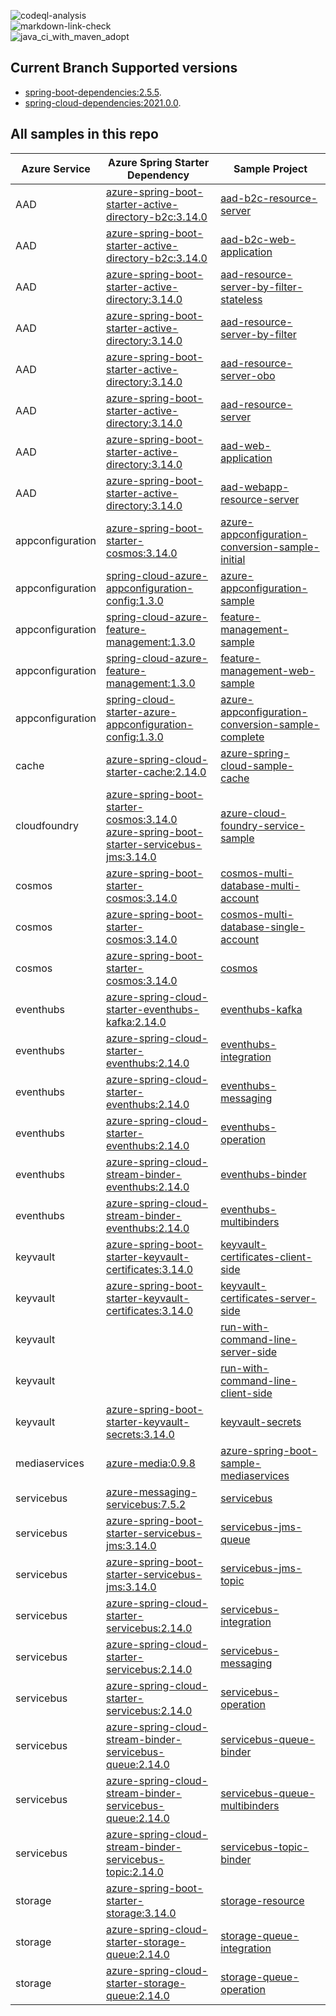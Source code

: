 ![codeql-analysis](https://github.com/Azure-Samples/azure-spring-boot-samples/actions/workflows/codeql-analysis.yml/badge.svg?branch=main)   
![markdown-link-check](https://github.com/Azure-Samples/azure-spring-boot-samples/actions/workflows/markdown-link-check.yml/badge.svg?branch=main)   
![java_ci_with_maven_adopt](https://github.com/Azure-Samples/azure-spring-boot-samples/actions/workflows/java_ci_with_maven_adopt.yml/badge.svg?branch=main)

## Current Branch Supported versions
- [spring-boot-dependencies:2.5.5](https://repo.maven.apache.org/maven2/org/springframework/boot/spring-boot-dependencies/2.5.5/spring-boot-dependencies-2.5.5.pom).
- [spring-cloud-dependencies:2021.0.0](https://repo.maven.apache.org/maven2/org/springframework/cloud/spring-cloud-dependencies/2021.0.0/spring-cloud-dependencies-2021.0.0.pom).

## All samples in this repo

| Azure Service    | Azure Spring Starter Dependency                                                                  | Sample Project                                                                                                                    |
|------------------|--------------------------------------------------------------------------------------------------|-----------------------------------------------------------------------------------------------------------------------------------|
| AAD              | [azure-spring-boot-starter-active-directory-b2c:3.14.0]                                          | [aad-b2c-resource-server](aad/azure-spring-boot-starter-active-directory-b2c/aad-b2c-resource-server)                             |
| AAD              | [azure-spring-boot-starter-active-directory-b2c:3.14.0]                                          | [aad-b2c-web-application](aad/azure-spring-boot-starter-active-directory-b2c/aad-b2c-web-application)                             |
| AAD              | [azure-spring-boot-starter-active-directory:3.14.0]                                              | [aad-resource-server-by-filter-stateless](aad/azure-spring-boot-starter-active-directory/aad-resource-server-by-filter-stateless) |
| AAD              | [azure-spring-boot-starter-active-directory:3.14.0]                                              | [aad-resource-server-by-filter](aad/azure-spring-boot-starter-active-directory/aad-resource-server-by-filter)                     |
| AAD              | [azure-spring-boot-starter-active-directory:3.14.0]                                              | [aad-resource-server-obo](aad/azure-spring-boot-starter-active-directory/aad-resource-server-obo)                                 |
| AAD              | [azure-spring-boot-starter-active-directory:3.14.0]                                              | [aad-resource-server](aad/azure-spring-boot-starter-active-directory/aad-resource-server)                                         |
| AAD              | [azure-spring-boot-starter-active-directory:3.14.0]                                              | [aad-web-application](aad/azure-spring-boot-starter-active-directory/aad-web-application)                                         |
| AAD              | [azure-spring-boot-starter-active-directory:3.14.0]                                              | [aad-webapp-resource-server](aad/azure-spring-boot-starter-active-directory/aad-web-application-and-resource-server)              |
| appconfiguration | [azure-spring-boot-starter-cosmos:3.14.0]                                                        | [azure-appconfiguration-conversion-sample-initial](appconfiguration/azure-appconfiguration-conversion-sample-initial)             |
| appconfiguration | [spring-cloud-azure-appconfiguration-config:1.3.0]                                               | [azure-appconfiguration-sample](appconfiguration/azure-appconfiguration-sample)                                                   |
| appconfiguration | [spring-cloud-azure-feature-management:1.3.0]                                                    | [feature-management-sample](appconfiguration/feature-management-sample)                                                           |
| appconfiguration | [spring-cloud-azure-feature-management:1.3.0]                                                    | [feature-management-web-sample](appconfiguration/feature-management-web-sample)                                                   |
| appconfiguration | [spring-cloud-starter-azure-appconfiguration-config:1.3.0]                                       | [azure-appconfiguration-conversion-sample-complete](appconfiguration/azure-appconfiguration-conversion-sample-complete)           |
| cache            | [azure-spring-cloud-starter-cache:2.14.0]                                                        | [azure-spring-cloud-sample-cache](cache/azure-spring-cloud-sample-cache)                                                          |
| cloudfoundry     | [azure-spring-boot-starter-cosmos:3.14.0]<br />[azure-spring-boot-starter-servicebus-jms:3.14.0] | [azure-cloud-foundry-service-sample](cloudfoundry/azure-cloud-foundry-service-sample)                                             |
| cosmos           | [azure-spring-boot-starter-cosmos:3.14.0]                                                        | [cosmos-multi-database-multi-account](cosmos/azure-spring-boot-starter-cosmos/cosmos-multi-database-multi-account)                |
| cosmos           | [azure-spring-boot-starter-cosmos:3.14.0]                                                        | [cosmos-multi-database-single-account](cosmos/azure-spring-boot-starter-cosmos/cosmos-multi-database-single-account)              |
| cosmos           | [azure-spring-boot-starter-cosmos:3.14.0]                                                        | [cosmos](cosmos/azure-spring-boot-starter-cosmos/cosmos)                                                                          |
| eventhubs        | [azure-spring-cloud-starter-eventhubs-kafka:2.14.0]                                              | [eventhubs-kafka](eventhubs/azure-spring-cloud-starter-eventhubs-kafka/eventhubs-kafka)                                           |
| eventhubs        | [azure-spring-cloud-starter-eventhubs:2.14.0]                                                    | [eventhubs-integration](eventhubs/azure-spring-cloud-starter-eventhubs/eventhubs-integration)                                     |
| eventhubs        | [azure-spring-cloud-starter-eventhubs:2.14.0]                                                    | [eventhubs-messaging](eventhubs/azure-spring-cloud-starter-eventhubs/eventhubs-messaging)                                         |
| eventhubs        | [azure-spring-cloud-starter-eventhubs:2.14.0]                                                    | [eventhubs-operation](eventhubs/azure-spring-cloud-starter-eventhubs/eventhubs-operation)                                         |
| eventhubs        | [azure-spring-cloud-stream-binder-eventhubs:2.14.0]                                              | [eventhubs-binder](eventhubs/azure-spring-cloud-stream-binder-eventhubs/eventhubs-binder)                                         |
| eventhubs        | [azure-spring-cloud-stream-binder-eventhubs:2.14.0]                                              | [eventhubs-multibinders](eventhubs/azure-spring-cloud-stream-binder-eventhubs/eventhubs-multibinders)                             |
| keyvault         | [azure-spring-boot-starter-keyvault-certificates:3.14.0]                                          | [keyvault-certificates-client-side](keyvault/azure-spring-boot-starter-keyvault-certificates/keyvault-certificates-client-side)   |
| keyvault         | [azure-spring-boot-starter-keyvault-certificates:3.14.0]                                          | [keyvault-certificates-server-side](keyvault/azure-spring-boot-starter-keyvault-certificates/keyvault-certificates-server-side)   |
| keyvault         |                                                                                                  | [run-with-command-line-server-side](keyvault/azure-securtiy-keyvault-jca/run-with-command-line-server-side)   |
| keyvault         |                                                                                                  | [run-with-command-line-client-side](keyvault/azure-securtiy-keyvault-jca/run-with-command-line-client-side)   |
| keyvault         | [azure-spring-boot-starter-keyvault-secrets:3.14.0]                                              | [keyvault-secrets](keyvault/azure-spring-boot-starter-keyvault-secrets/keyvault-secrets)                                          |
| mediaservices    | [azure-media:0.9.8]                                                                              | [azure-spring-boot-sample-mediaservices](mediaservices/azure-spring-boot-sample-mediaservices)                                    |
| servicebus       | [azure-messaging-servicebus:7.5.2]                                                               | [servicebus](servicebus/azure-messaging-servicebus/servicebus)                                                                    |
| servicebus       | [azure-spring-boot-starter-servicebus-jms:3.14.0]                                                | [servicebus-jms-queue](servicebus/azure-spring-boot-starter-servicebus-jms/servicebus-jms-queue)                                  |
| servicebus       | [azure-spring-boot-starter-servicebus-jms:3.14.0]                                                | [servicebus-jms-topic](servicebus/azure-spring-boot-starter-servicebus-jms/servicebus-jms-topic)                                  |
| servicebus       | [azure-spring-cloud-starter-servicebus:2.14.0]                                                   | [servicebus-integration](servicebus/azure-spring-cloud-starter-servicebus/servicebus-integration)                                 |
| servicebus       | [azure-spring-cloud-starter-servicebus:2.14.0]                                                   | [servicebus-messaging](servicebus/azure-spring-cloud-starter-servicebus/servicebus-messaging)                                     |
| servicebus       | [azure-spring-cloud-starter-servicebus:2.14.0]                                                   | [servicebus-operation](servicebus/azure-spring-cloud-starter-servicebus/servicebus-operation)                                     |
| servicebus       | [azure-spring-cloud-stream-binder-servicebus-queue:2.14.0]                                       | [servicebus-queue-binder](servicebus/azure-spring-cloud-stream-binder-servicebus-queue/servicebus-queue-binder)                   |
| servicebus       | [azure-spring-cloud-stream-binder-servicebus-queue:2.14.0]                                       | [servicebus-queue-multibinders](servicebus/azure-spring-cloud-stream-binder-servicebus-queue/servicebus-queue-multibinders)       |
| servicebus       | [azure-spring-cloud-stream-binder-servicebus-topic:2.14.0]                                       | [servicebus-topic-binder](servicebus/azure-spring-cloud-stream-binder-servicebus-topic/servicebus-topic-binder)                   |
| storage          | [azure-spring-boot-starter-storage:3.14.0]                                                       | [storage-resource](storage/azure-spring-boot-starter-storage/storage-resource)                                                    |
| storage          | [azure-spring-cloud-starter-storage-queue:2.14.0]                                                | [storage-queue-integration](storage/azure-spring-cloud-starter-storage-queue/storage-queue-integration)                           |
| storage          | [azure-spring-cloud-starter-storage-queue:2.14.0]                                                | [storage-queue-operation](storage/azure-spring-cloud-starter-storage-queue/storage-queue-operation)                               |

### 

[main]: https://github.com/Azure-Samples/azure-spring-boot-samples
[azure-spring-boot-starter-servicebus-jms:3.14.0]: https://search.maven.org/artifact/com.azure.spring/azure-spring-boot-starter-servicebus-jms/3.14.0/jar
[azure-spring-boot-starter-cosmos:3.14.0]: https://search.maven.org/artifact/com.azure.spring/azure-spring-boot-starter-cosmos/3.14.0/jar
[azure-spring-cloud-starter-cache:2.14.0]: https://search.maven.org/artifact/com.azure.spring/azure-spring-cloud-starter-cache/2.14.0/jar
[spring-cloud-azure-feature-management:1.3.0]: https://search.maven.org/artifact/com.microsoft.azure/spring-cloud-azure-feature-management/1.3.0/jar
[spring-cloud-azure-appconfiguration-config:1.3.0]: https://search.maven.org/artifact/com.microsoft.azure/spring-cloud-azure-appconfiguration-config/1.3.0/jar
[azure-spring-boot-starter-cosmos:3.14.0]: https://search.maven.org/artifact/com.azure.spring/azure-spring-boot-starter-cosmos/3.14.0/jar
[spring-cloud-starter-azure-appconfiguration-config:1.3.0]: https://search.maven.org/artifact/com.microsoft.azure/spring-cloud-starter-azure-appconfiguration-config/1.3.0/jar
[azure-messaging-servicebus:7.5.2]: https://search.maven.org/artifact/com.azure/azure-messaging-servicebus/7.4.0/jar
[azure-media:0.9.8]: https://search.maven.org/artifact/com.microsoft.azure/azure-media/0.9.8/jar
[azure-spring-boot-starter-keyvault-secrets:3.14.0]: https://search.maven.org/artifact/com.azure.spring/azure-spring-boot-starter-keyvault-secrets/3.14.0/jar
[azure-spring-boot-starter-keyvault-certificates:3.14.0]: https://search.maven.org/artifact/com.azure.spring/azure-spring-boot-starter-keyvault-certificates/3.14.0/jar
[azure-spring-cloud-stream-binder-eventhubs:2.14.0]: https://search.maven.org/artifact/com.azure.spring/azure-spring-cloud-stream-binder-eventhubs/2.14.0/jar
[azure-spring-cloud-starter-eventhubs-kafka:2.14.0]: https://search.maven.org/artifact/com.azure.spring/azure-spring-cloud-starter-eventhubs-kafka/2.14.0/jar
[azure-spring-cloud-starter-eventhubs:2.14.0]: https://search.maven.org/artifact/com.azure.spring/azure-spring-cloud-starter-eventhubs/2.14.0/jar
[azure-spring-boot-starter-cosmos:3.14.0]: https://search.maven.org/artifact/com.azure.spring/azure-spring-boot-starter-cosmos/3.14.0/jar
[azure-spring-cloud-stream-binder-servicebus-topic:2.14.0]: https://search.maven.org/artifact/com.azure.spring/azure-spring-cloud-stream-binder-servicebus-topic/2.14.0/jar
[azure-spring-cloud-stream-binder-servicebus-queue:2.14.0]: https://search.maven.org/artifact/com.azure.spring/azure-spring-cloud-stream-binder-servicebus-queue/2.14.0/jar
[azure-spring-boot-starter-storage:3.14.0]: https://search.maven.org/artifact/com.azure.spring/azure-spring-boot-starter-storage/3.14.0/jar
[azure-spring-boot-starter-active-directory:3.14.0]: https://search.maven.org/artifact/com.azure.spring/azure-spring-boot-starter-active-directory/3.14.0/jar
[azure-spring-boot-starter-active-directory-b2c:3.14.0]: https://search.maven.org/artifact/com.azure.spring/azure-spring-boot-starter-active-directory-b2c/3.14.0/jar
[azure-spring-boot-starter-servicebus-jms:3.14.0]: https://search.maven.org/artifact/com.azure.spring/azure-spring-boot-starter-servicebus-jms/3.14.0/jar
[azure-spring-cloud-starter-servicebus:2.14.0]: https://search.maven.org/artifact/com.azure.spring/azure-spring-cloud-starter-servicebus/2.14.0/jar
[azure-spring-cloud-starter-storage-queue:2.14.0]: https://search.maven.org/artifact/com.azure.spring/azure-spring-cloud-starter-storage-queue/2.14.0/jar
